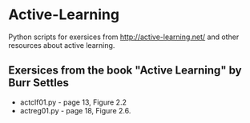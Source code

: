 # Active-Learning
Python scripts for exersices from http://active-learning.net/ and other resources about active learning.

## Exersices from the book "Active Learning" by Burr Settles

* actclf01.py - page 13, Figure 2.2
* actreg01.py - page 18, Figure 2.6.
